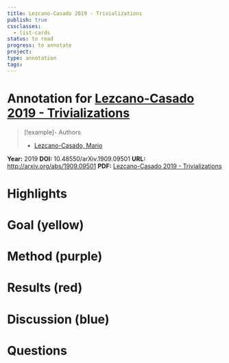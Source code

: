 ```yaml
---
title: Lezcano-Casado 2019 - Trivializations
publish: true
cssclasses:
  - list-cards
status: to read
progress: to annotate
project:
type: annotation
tags:
---
```

# Annotation for [Lezcano-Casado 2019 - Trivializations](Papers/References/Lezcano-Casado%202019%20-%20Trivializations)

> [!example]- Authors
> - [Lezcano-Casado, Mario](Papers/People/Lezcano-Casado%20Mario)

**Year:** 2019
**DOI:** 10.48550/arXiv.1909.09501
**URL:** http://arxiv.org/abs/1909.09501
**PDF:** [Lezcano-Casado 2019 - Trivializations](Papers/PDFs/Lezcano-Casado%202019%20-%20Trivializations%20for%20Gradient-Based%20Optimization%20on%20Manifolds.pdf)

# Highlights


# Goal (yellow)


# Method (purple)


# Results (red)


# Discussion (blue)


# Questions

